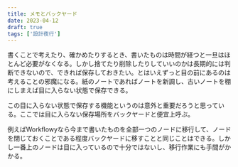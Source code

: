 ```yaml
---
title: メモとバックヤード
date: 2023-04-12
draft: true
tags: ['設計夜行']
---
```


書くことで考えたり、確かめたりするとき、書いたものは時間が経つと一旦はほとんど必要がなくなる。しかし捨てたり削除したりしていいのかは長期的には判断できないので、できれば保存しておきたい。とはいえずっと目の前にあるのは考えることの邪魔になる。紙のノートであればノートを新調し、古いノートを棚にしまえば目に入らない状態で保存できる。

この目に入らない状態で保存する機能というのは意外と重要だろうと思っている。ここでは目に入らない保存場所をバックヤードと便宜上呼ぶ。

例えばWorkflowyなら今まで書いたものを全部一つのノードに移行して、ノードを閉じておくことである程度バックヤードに移すことと同じことはできる。しかし一番上のノードは目に入っているので十分ではないし、移行作業にも手間がかかる。
